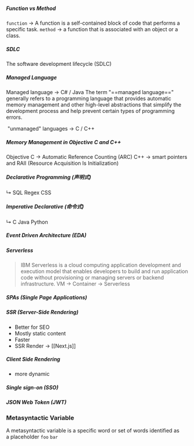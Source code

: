 
##### Function vs Method
`function` → A function is a self-contained block of code that performs a specific task.
`method` → a function that is associated with an object or a class.

##### SDLC
The software development lifecycle (SDLC)

##### Managed Language
Managed language → C# / Java
The term "==managed language==" generally refers to a programming language that provides automatic memory management and other high-level abstractions that simplify the development process and help prevent certain types of programming errors.

 "unmanaged" languages → C / C++

##### Memory Management in Objective C and C++
Objective C → Automatic Reference Counting (ARC)
C++ → smart pointers and RAII (Resource Acquisition Is Initialization)

##### Declarative Programming (声明式)
↳ SQL Regex CSS
##### Imperative Declarative (命令式)
↳ C Java Python

##### Event Driven Architecture (EDA)

##### Serverless
> IBM
> Serverless is a cloud computing application development and execution model that enables developers to build and run application code without provisioning or managing servers or backend infrastructure.
   VM → Container → Serverless


##### SPAs (Single Page Applications)
##### SSR (Server-Side Rendering)
- Better for SEO
- Mostly static content
- Faster
- SSR Render -> [[Next.js]]
##### Client Side Rendering
- more dynamic

##### Single sign-on (SSO)
##### JSON Web Token (JWT)

### Metasyntactic Variable
A metasyntactic variable is a specific word or set of words identified as a placeholder
`foo`
`bar`